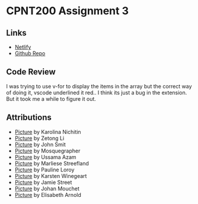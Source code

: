 # CPNT200 Assignment 3

## Links
- [Netlify](https://objective-brattain-0395d8.netlify.app/)
- [Github Repo](https://github.com/boostha/cpnt200-a3.git)

## Code Review

I was trying to use v-for to display the items in the array but the correct way of doing it, vscode underlined it red.. I think its just a bug in the extension. But it took me a while to figure it out.

## Attributions
- [Picture](https://unsplash.com/photos/-02nFruJ0OY) by Karolina Nichitin
- [Picture](https://unsplash.com/photos/bLobpucHIvw) by Zetong Li
- [Picture](https://unsplash.com/photos/wAsD1PtzPHg) by John Smit
- [Picture](https://unsplash.com/photos/bbiLghhEd48) by Mosquegrapher
- [Picture](https://unsplash.com/photos/ZvrD3Y3EVWI) by Ussama Azam
- [Picture](https://unsplash.com/photos/2l0CWTpcChI) by Marliese Streefland
- [Picture](https://unsplash.com/photos/U3aF7hgUSrk) by Pauline Loroy
- [Picture](https://unsplash.com/photos/5PVXkqt2s9k) by Karsten Winegeart
- [Picture](https://unsplash.com/photos/UtrE5DcgEyg) by Jamie Street
- [Picture](https://unsplash.com/photos/Iq5JQyQQg_c) by Johan Mouchet
- [Picture](https://unsplash.com/photos/KKkFVb7nqaw) by Elisabeth Arnold
